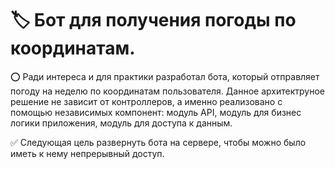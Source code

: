 # :label: Бот для получения погоды по координатам.
:o: Ради интереса и для практики разработал бота, который отправляет погоду на неделю по координатам пользователя. Данное архитектруное решение не зависит от контроллеров, а именно реализовано с помощью независимых компонент: модуль API, модуль для бизнес логики приложения, модуль для доступа к данным. 

:white_check_mark: Следующая цель развернуть бота на сервере, чтобы можно было иметь к нему непрерывный доступ.
